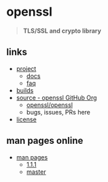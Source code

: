 # openssl

> **TLS/SSL and crypto library**

## links

- [project](https://www.openssl.org)
  - [docs](https://www.openssl.org/docs)
  - [faq](https://www.openssl.org/docs/faq.html)
- [builds](https://www.openssl.org/source/)
- [source - openssl GitHub Org](https://github.com/openssl)
  - [openssl/openssl](https://github.com/openssl/openssl)
  - bugs, issues, PRs here
- [license](https://www.openssl.org/source/license.html)

## man pages online

- [man pages](https://www.openssl.org/docs/manpages.html)
  - [1.1.1](https://www.openssl.org/docs/man1.1.1/)
  - [master](https://www.openssl.org/docs/manmaster/)
